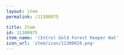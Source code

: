 ```yaml
---
layout: item
permalink: /11300975

title: Item
id: 11300975
item_name: '(Intro) Gold Forest Keeper Hat'
icon_url: 'item/icon/11300028.png'
---
```

